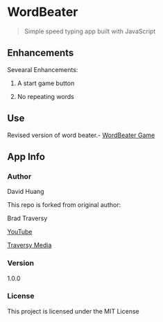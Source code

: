 # WordBeater

> Simple speed typing app built with JavaScript


## Enhancements

Sevearal Enhancements:

1. A start game button

2. No repeating words

## Use

Revised version of word beater.- [WordBeater Game](https://lwhuang17.github.io/wordbeater/)

## App Info

### Author
David Huang

This repo is forked from original author:

Brad Traversy 

[YouTube](https://www.youtube.com/channel/UC29ju8bIPH5as8OGnQzwJyA)

[Traversy Media](http://www.traversymedia.com)

### Version

1.0.0

### License

This project is licensed under the MIT License

